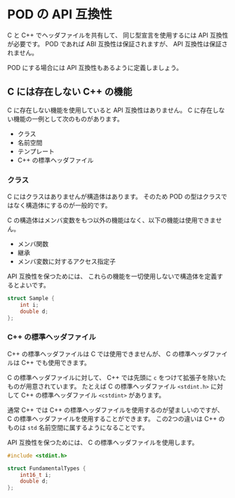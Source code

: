 # POD の API 互換性

C と C++ でヘッダファイルを共有して、
同じ型宣言を使用するには API 互換性が必要です。
POD であれば ABI 互換性は保証されますが、 API 互換性は保証されません。

POD にする場合には API 互換性もあるように定義しましょう。

## C には存在しない C++ の機能

C に存在しない機能を使用していると API 互換性はありません。
C に存在しない機能の一例として次のものがあります。

- クラス
- 名前空間
- テンプレート
- C++ の標準ヘッダファイル

### クラス

C にはクラスはありませんが構造体はあります。
そのため POD の型はクラスではなく構造体にするのが一般的です。

C の構造体はメンバ変数をもつ以外の機能はなく、以下の機能は使用できません。

- メンバ関数
- 継承
- メンバ変数に対するアクセス指定子

API 互換性を保つためには、
これらの機能を一切使用しないで構造体を定義するとよいです。

```cpp
struct Sample {
    int i;
    double d;
};
```

### C++ の標準ヘッダファイル

C++ の標準ヘッダファイルは C では使用できませんが、
C の標準ヘッダファイルは C++ でも使用できます。

C の標準ヘッダファイルに対して、
C++ では先頭に `c` をつけて拡張子を除いたものが用意されています。
たとえば C の標準ヘッダファイル `<stdint.h>` に対して
C++ の標準ヘッダファイル `<cstdint>` があります。

通常 C++ では C++ の標準ヘッダファイルを使用するのが望ましいのですが、
C の標準ヘッダファイルを使用することができます。
この2つの違いは C++ のものは `std` 名前空間に属するようになることです。

API 互換性を保つためには、 C の標準ヘッダファイルを使用します。

```cpp
#include <stdint.h>

struct FundamentalTypes {
    int16_t i;
    double d;
};
```
